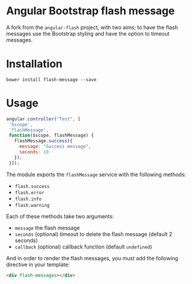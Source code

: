 # Angular Bootstrap flash message

A fork from the `angular-flash` project, with two aims; to have the flash messages use the 
Bootstrap styling and have the option to timeout messages.

# Installation

`bower install flash-message --save`

# Usage

```js
angular.controller("Test", [
 '$scope',
 'flashMessage',
 function($scope, flashMessage) {
   flashMessage.success({
     message: "Success message",
     seconds: 10
   });
 }]);
```

The module exports the `flashMessage` service with the following methods:

 * `flash.success`
 * `flash.error`
 * `flash.info`
 * `flash.warning`

Each of these methods take two arguments:
 
 * `message`  the flash message
 * `seconds`  (optional) timeout to delete the flash message (default 2 seconds)
 * `callback` (optional) callback function (default `undefined`)

And in order to render the flash messages, you must add the following directive in your
template:

```html
<div flash-messages></div>
```
